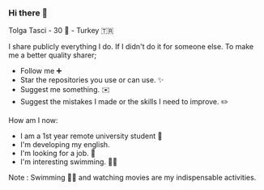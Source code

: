 ### Hi there 👋
Tolga Tasci - 30 :crab: - Turkey :tr:

I share publicly everything I do. If I didn't do it for someone else. To make me a better quality sharer;
- Follow me :heavy_plus_sign:
- Star the repositories you use or can use. ✨
- Suggest me something. :envelope:
- Suggest the mistakes I made or the skills I need to improve. :pencil2:

How am I now:
- I am a 1st year remote university student 🎒
- I'm developing my english.
- I'm looking for a job. 🔎
- I'm interesting swimming. :swimming_man:


Note : Swimming :swimming_man: and watching movies are my indispensable activities. 
<!--
**tolgatasci/tolgatasci** is a ✨ _special_ ✨ repository because its `README.md` (this file) appears on your GitHub profile.

Here are some ideas to get you started:

- 🔭 I’m currently working on ...
- 🌱 I’m currently learning ...
- 👯 I’m looking to collaborate on ...
- 🤔 I’m looking for help with ...
- 💬 Ask me about ...
- 📫 How to reach me: ...
- 😄 Pronouns: ...
- ⚡ Fun fact: ...
-->
